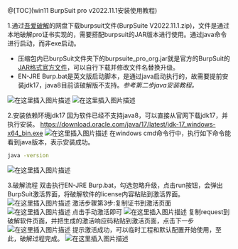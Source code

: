 ﻿​@[TOC](win11 BurpSuit pro v2022.11.1安装使用教程)​

1.通过[吾爱破解](https://www.52pojie.cn/thread-1544866-1-1.html)的网盘下载burpsuit文件(BurpSuite V2022.11.1.zip)，文件是通过本地破解pro证书实现的，需要搭配burpsuit的JAR版本进行使用。通过java命令进行启动，而非exe启动。

- 压缩包内已burpSuit文件夹下的burpsuite_pro_org.jar就是官方的BurpSuit的[JAR格式官方文件](https://portswigger.net/burp/releases)，可以自行下载并修改文件名替换升级。
- EN-JRE Burp.bat是英文版启动脚本，是通过java启动执行的，故需要提前安装jdk17，java8目前该破解版不支持。*参考第二步java安装教程。*

![在这里插入图片描述](https://img-blog.csdnimg.cn/8dc30f5797c8432ca53b24b104b2d1cd.png)
![在这里插入图片描述](https://img-blog.csdnimg.cn/0665a4272694410b9601acb03f0ae841.png)


2.安装依赖环境jdk17
因为软件已经不支持java8，可以直接从官网下载jdk17，并执行安装。
https://download.oracle.com/java/17/latest/jdk-17_windows-x64_bin.exe
![在这里插入图片描述](https://img-blog.csdnimg.cn/9fccb14843d1431286339738226cf724.png)
在windows cmd命令行中，执行如下命令能看到java版本，表示安装成功。

```bash
java -version
```
![在这里插入图片描述](https://img-blog.csdnimg.cn/b948af58bf9e4373b4769ddbb27c6cac.png)

3.破解流程
双击执行EN-JRE Burp.bat，勾选忽略升级，点击run按钮，会弹出BurpSuit激活界面，将破解软件的license内容粘贴到激活界面。
![在这里插入图片描述](https://img-blog.csdnimg.cn/bc17beda01014017ae9171ba276ddf15.png)
激活步骤第3步:复制证书到激活页面
![在这里插入图片描述](https://img-blog.csdnimg.cn/6abcc3b450cb448893f95aed51216855.png)
点击手动激活即可
![在这里插入图片描述](https://img-blog.csdnimg.cn/4212dc6273024dc194ca5299b10c979d.png)
复制request到破解软件页面，并把生成的激活响应码粘贴到激活页面，点击下一步
![在这里插入图片描述](https://img-blog.csdnimg.cn/fda7cdfeeb4b402287d39f96885464f6.png)
提示激活成功，可以临时工程和默认配置开始使用，至此，破解过程完成。
![在这里插入图片描述](https://img-blog.csdnimg.cn/f9da20d8471f465e8d1c286da98c898c.png)
